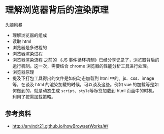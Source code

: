 # 理解浏览器背后的渲染原理

头脑风暴

- 理解浏览器的组成
- 读取 html
- 浏览器是多进程的
- 浏览器渲染进程
- 浏览器渲染流程
之前的 《JS 事件循环机制》已经分享记录了，浏览器背后的运行机制。这一次，需要结合 chrome 浏览器的性能分析工具进行处理。
- 浏览器原理
- 提及下打包工具得出的文件是如何动态加载到 html 中的。js、css、image 等，在谈及 html 的渲染加载的时候，可以谈及这些。例如 vue 的加载等是如何做到的，就是动态生成 `script`、`style`等标签加载到 html 页面中的时机。利用了按需加载策略。

## 参考资料

- http://arvindr21.github.io/howBrowserWorks/#/